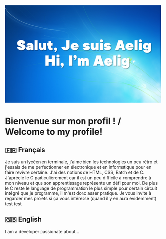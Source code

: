 ![](https://github.com/Ankou-B/Ankou-B/blob/main/github%20bio%20image.png)

# Bienvenue sur mon profil ! / Welcome to my profile!

## 🇫🇷 Français
Je suis un lycéen en terminale, j'aime bien les technologies un peu rétro et j'essais de me perfectionner en électronique et en informatique pour en faire revivre certaine.
J'ai des notions de HTML, CSS, Batch et de C. J'aprécie le C particulièrement car il est un peu difficile à comprendre à mon niveau et que son apprentissage représente un défi pour moi.
De plus le C reste le language de programmation le plus simple pour certain circuit intégré que je programme, il m'est donc asser pratique.
Je vous invite à regarder mes projets si ça vous intéresse (quand il y en aura évidemment)
test
test

## 🇬🇧 English
I am a developer passionate about...
